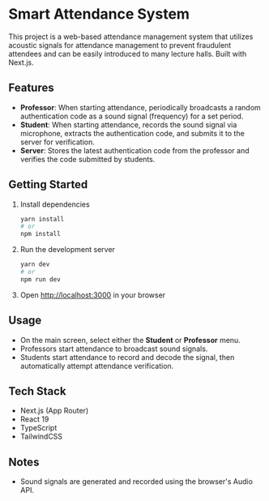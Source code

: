 # Smart Attendance System

This project is a web-based attendance management system that utilizes acoustic signals for attendance management to prevent fraudulent attendees and can be easily introduced to many lecture halls.
Built with Next.js.

## Features

-   **Professor**: When starting attendance, periodically broadcasts a random authentication code as a sound signal (frequency) for a set period.
-   **Student**: When starting attendance, records the sound signal via microphone, extracts the authentication code, and submits it to the server for verification.
-   **Server**: Stores the latest authentication code from the professor and verifies the code submitted by students.

## Getting Started

1. Install dependencies

    ```bash
    yarn install
    # or
    npm install
    ```

2. Run the development server

    ```bash
    yarn dev
    # or
    npm run dev
    ```

3. Open [http://localhost:3000](http://localhost:3000) in your browser

## Usage

-   On the main screen, select either the **Student** or **Professor** menu.
-   Professors start attendance to broadcast sound signals.
-   Students start attendance to record and decode the signal, then automatically attempt attendance verification.

## Tech Stack

-   Next.js (App Router)
-   React 19
-   TypeScript
-   TailwindCSS

## Notes

-   Sound signals are generated and recorded using the browser's Audio API.
